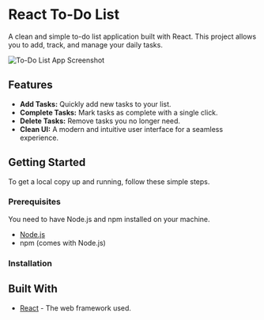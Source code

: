 # React To-Do List

A clean and simple to-do list application built with React. This project allows you to add, track, and manage your daily tasks.

![To-Do List App Screenshot](screenshot.png)

## Features

* **Add Tasks:** Quickly add new tasks to your list.
* **Complete Tasks:** Mark tasks as complete with a single click.
* **Delete Tasks:** Remove tasks you no longer need.
* **Clean UI:** A modern and intuitive user interface for a seamless experience.

## Getting Started

To get a local copy up and running, follow these simple steps.

### Prerequisites

You need to have Node.js and npm installed on your machine.

* [Node.js](https://nodejs.org/)
* npm (comes with Node.js)

### Installation


## Built With

* [React](https://reactjs.org/) - The web framework used.
